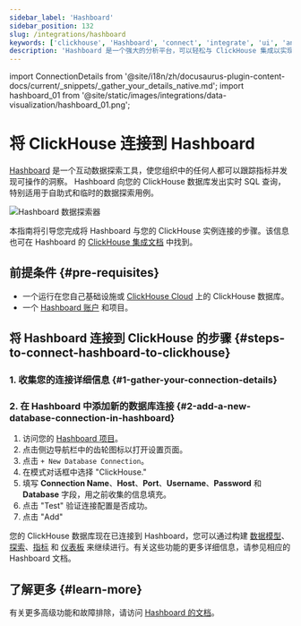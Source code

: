 ```yaml
---
sidebar_label: 'Hashboard'
sidebar_position: 132
slug: /integrations/hashboard
keywords: ['clickhouse', 'Hashboard', 'connect', 'integrate', 'ui', 'analytics']
description: 'Hashboard 是一个强大的分析平台，可以轻松与 ClickHouse 集成以实现实时数据分析。'
---
```

import ConnectionDetails from '@site/i18n/zh/docusaurus-plugin-content-docs/current/_snippets/_gather_your_details_native.md';
import hashboard_01 from '@site/static/images/integrations/data-visualization/hashboard_01.png';


# 将 ClickHouse 连接到 Hashboard

[Hashboard](https://hashboard.com) 是一个互动数据探索工具，使您组织中的任何人都可以跟踪指标并发现可操作的洞察。 Hashboard 向您的 ClickHouse 数据库发出实时 SQL 查询，特别适用于自助式和临时的数据探索用例。  

<img src={hashboard_01} class="image" alt="Hashboard 数据探索器" />  

<br/>

本指南将引导您完成将 Hashboard 与您的 ClickHouse 实例连接的步骤。该信息也可在 Hashboard 的 [ClickHouse 集成文档](https://docs.hashboard.com/docs/database-connections/clickhouse) 中找到。

## 前提条件 {#pre-requisites}

- 一个运行在您自己基础设施或 [ClickHouse Cloud](https://clickhouse.com/) 上的 ClickHouse 数据库。
- 一个 [Hashboard 账户](https://hashboard.com/getAccess) 和项目。

## 将 Hashboard 连接到 ClickHouse 的步骤 {#steps-to-connect-hashboard-to-clickhouse}

### 1. 收集您的连接详细信息 {#1-gather-your-connection-details}

<ConnectionDetails />

### 2. 在 Hashboard 中添加新的数据库连接 {#2-add-a-new-database-connection-in-hashboard}

1. 访问您的 [Hashboard 项目](https://hashboard.com/app)。
2. 点击侧边导航栏中的齿轮图标以打开设置页面。
3. 点击 `+ New Database Connection`。
4. 在模式对话框中选择 "ClickHouse." 
5. 填写 **Connection Name**、**Host**、**Port**、**Username**、**Password** 和 **Database** 字段，用之前收集的信息填充。
6. 点击 "Test" 验证连接配置是否成功。
7. 点击 "Add"

您的 ClickHouse 数据库现在已连接到 Hashboard，您可以通过构建 [数据模型](https://docs.hashboard.com/docs/data-modeling/add-data-model)、[探索](https://docs.hashboard.com/docs/visualizing-data/explorations)、[指标](https://docs.hashboard.com/docs/metrics) 和 [仪表板](https://docs.hashboard.com/docs/dashboards) 来继续进行。有关这些功能的更多详细信息，请参见相应的 Hashboard 文档。

## 了解更多 {#learn-more}

有关更多高级功能和故障排除，请访问 [Hashboard 的文档](https://docs.hashboard.com/)。

